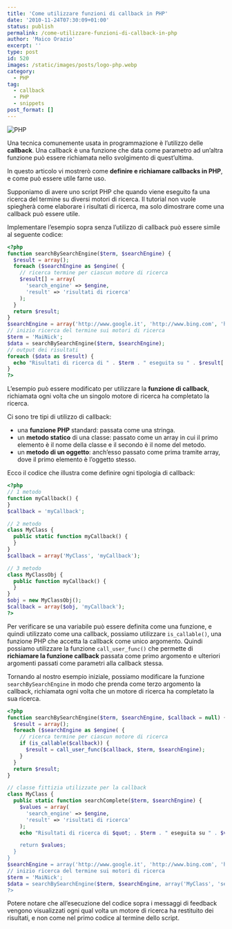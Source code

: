 ```yaml
---
title: 'Come utilizzare funzioni di callback in PHP'
date: '2010-11-24T07:30:09+01:00'
status: publish
permalink: /come-utilizzare-funzioni-di-callback-in-php
author: 'Maico Orazio'
excerpt: ''
type: post
id: 520
images: /static/images/posts/logo-php.webp
category:
  - PHP
tag:
  - callback
  - PHP
  - snippets
post_format: []
---
```


![PHP](/static/images/posts/logo-php.webp)

Una tecnica comunemente usata in programmazione è l’utilizzo delle **callback**. Una callback è una funzione che data come parametro ad un’altra funzione può essere richiamata nello svolgimento di quest’ultima.

In questo articolo vi mostrerò come **definire e richiamare callbacks in PHP**, e come può essere utile farne uso.

Supponiamo di avere uno script PHP che quando viene eseguito fa una ricerca del termine su diversi motori di ricerca. Il tutorial non vuole spiegherà come elaborare i risultati di ricerca, ma solo dimostrare come una callback può essere utile.

Implementare l’esempio sopra senza l’utilizzo di callback può essere simile al seguente codice:

```php
<?php
function searchBySearchEngine($term, $searchEngine) {
  $result = array();
  foreach ($searchEngine as $engine( {
    // ricerca termine per ciascun motore di ricerca
    $result[] = array(
      'search_engine' => $engine,
      'result' => 'risultati di ricerca'
    );
  }
  return $result;
}
$searchEngine = array('http://www.google.it', 'http://www.bing.com', 'http://it.yahoo.com', // altri...);
// inizio ricerca del termine sui motori di ricerca
$term = 'MaiNick';
$data = searchBySearchEngine($term, $searchEngine);
// output dei risultati
foreach ($data as $result) {
  echo "Risultati di ricerca di " . $term . " eseguita su " . $result['search_engine'] . "<br />";
}
?>
```

L’esempio può essere modificato per utilizzare la **funzione di callback**, richiamata ogni volta che un singolo motore di ricerca ha completato la ricerca.

Ci sono tre tipi di utilizzo di callback:

- una **funzione PHP** standard: passata come una stringa.
- un **metodo statico** di una classe: passato come un array in cui il primo elemento è il nome della classe e il secondo è il nome del metodo.
- un **metodo di un oggetto**: anch’esso passato come prima tramite array, dove il primo elemento è l’oggetto stesso.

Ecco il codice che illustra come definire ogni tipologia di callback:

```php
<?php
// 1 metodo
function myCallback() {
}
$callback = 'myCallback';

// 2 metodo
class MyClass {
  public static function myCallback() {
  }
}
$callback = array('MyClass', 'myCallback');

// 3 metodo
class MyClassObj {
  public function myCallback() {
  }
}
$obj = new MyClassObj();
$callback = array($obj, 'myCallback');
?>
```

Per verificare se una variabile può essere definita come una funzione, e quindi utilizzato come una callback, possiamo utilizzare `is_callable()`, una funzione PHP che accetta la callback come unico argomento. Quindi possiamo utilizzare la funzione `call_user_func()` che permette di **richiamare la funzione callback** passata come primo argomento e ulteriori argomenti passati come parametri alla callback stessa.

Tornando al nostro esempio iniziale, possiamo modificare la funzione `searchBySearchEngine` in modo che prenda come terzo argomento la callback, richiamata ogni volta che un motore di ricerca ha completato la sua ricerca.

```php
<?php
function searchBySearchEngine($term, $searchEngine, $callback = null) {
  $result = array();
  foreach ($searchEngine as $engine( {
    // ricerca termine per ciascun motore di ricerca
    if (is_callable($callback)) {
      $result = call_user_func($callback, $term, $searchEngine);
    }
  }
  return $result;
}

// classe fittizia utilizzate per la callback
class MyClass {
  public static function searchComplete($term, $searchEngine) {
    $values = array(
      'search_engine' => $engine,
      'result' => 'risultati di ricerca'
    );
    echo "Risultati di ricerca di $quot; . $term . " eseguita su " . $values['search_engine'] . "<br />";

    return $values;
  }
}
$searchEngine = array('http://www.google.it', 'http://www.bing.com', 'http://it.yahoo.com', // altri...);
// inizio ricerca del termine sui motori di ricerca
$term = 'MaiNick';
$data = searchBySearchEngine($term, $searchEngine, array('MyClass', 'searchComplete'));
?>
```

Potere notare che all’esecuzione del codice sopra i messaggi di feedback vengono visualizzati ogni qual volta un motore di ricerca ha restituito dei risultati, e non come nel primo codice al termine dello script.
